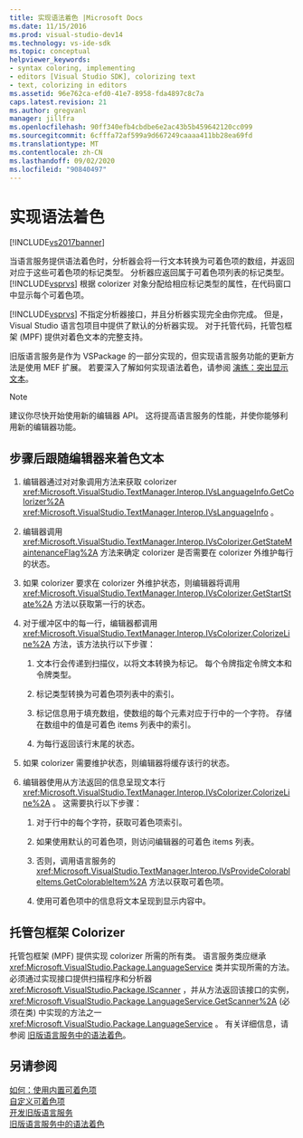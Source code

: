 ```yaml
---
title: 实现语法着色 |Microsoft Docs
ms.date: 11/15/2016
ms.prod: visual-studio-dev14
ms.technology: vs-ide-sdk
ms.topic: conceptual
helpviewer_keywords:
- syntax coloring, implementing
- editors [Visual Studio SDK], colorizing text
- text, colorizing in editors
ms.assetid: 96e762ca-efd0-41e7-8958-fda4897c8c7a
caps.latest.revision: 21
ms.author: gregvanl
manager: jillfra
ms.openlocfilehash: 90ff340efb4cbdbe6e2ac43b5b459642120cc099
ms.sourcegitcommit: 6cfffa72af599a9d667249caaaa411bb28ea69fd
ms.translationtype: MT
ms.contentlocale: zh-CN
ms.lasthandoff: 09/02/2020
ms.locfileid: "90840497"
---
```

# <a name="implementing-syntax-coloring"></a>实现语法着色
[!INCLUDE[vs2017banner](../../includes/vs2017banner.md)]

当语言服务提供语法着色时，分析器会将一行文本转换为可着色项的数组，并返回对应于这些可着色项的标记类型。 分析器应返回属于可着色项列表的标记类型。 [!INCLUDE[vsprvs](../../includes/vsprvs-md.md)] 根据 colorizer 对象分配给相应标记类型的属性，在代码窗口中显示每个可着色项。  
  
 [!INCLUDE[vsprvs](../../includes/vsprvs-md.md)] 不指定分析器接口，并且分析器实现完全由你完成。 但是，Visual Studio 语言包项目中提供了默认的分析器实现。 对于托管代码，托管包框架 (MPF) 提供对着色文本的完整支持。  
  
 旧版语言服务是作为 VSPackage 的一部分实现的，但实现语言服务功能的更新方法是使用 MEF 扩展。 若要深入了解如何实现语法着色，请参阅 [演练：突出显示文本](../../extensibility/walkthrough-highlighting-text.md)。  
  
> [!NOTE]
> 建议你尽快开始使用新的编辑器 API。 这将提高语言服务的性能，并使你能够利用新的编辑器功能。  
  
## <a name="steps-followed-by-an-editor-to-colorize-text"></a>步骤后跟随编辑器来着色文本  
  
1. 编辑器通过对对象调用方法来获取 colorizer <xref:Microsoft.VisualStudio.TextManager.Interop.IVsLanguageInfo.GetColorizer%2A> <xref:Microsoft.VisualStudio.TextManager.Interop.IVsLanguageInfo> 。  
  
2. 编辑器调用 <xref:Microsoft.VisualStudio.TextManager.Interop.IVsColorizer.GetStateMaintenanceFlag%2A> 方法来确定 colorizer 是否需要在 colorizer 外维护每行的状态。  
  
3. 如果 colorizer 要求在 colorizer 外维护状态，则编辑器将调用 <xref:Microsoft.VisualStudio.TextManager.Interop.IVsColorizer.GetStartState%2A> 方法以获取第一行的状态。  
  
4. 对于缓冲区中的每一行，编辑器都调用 <xref:Microsoft.VisualStudio.TextManager.Interop.IVsColorizer.ColorizeLine%2A> 方法，该方法执行以下步骤：  
  
    1. 文本行会传递到扫描仪，以将文本转换为标记。 每个令牌指定令牌文本和令牌类型。  
  
    2. 标记类型转换为可着色项列表中的索引。  
  
    3. 标记信息用于填充数组，使数组的每个元素对应于行中的一个字符。 存储在数组中的值是可着色 items 列表中的索引。  
  
    4. 为每行返回该行末尾的状态。  
  
5. 如果 colorizer 需要维护状态，则编辑器将缓存该行的状态。  
  
6. 编辑器使用从方法返回的信息呈现文本行 <xref:Microsoft.VisualStudio.TextManager.Interop.IVsColorizer.ColorizeLine%2A> 。 这需要执行以下步骤：  
  
    1. 对于行中的每个字符，获取可着色项索引。  
  
    2. 如果使用默认的可着色项，则访问编辑器的可着色 items 列表。  
  
    3. 否则，调用语言服务的 <xref:Microsoft.VisualStudio.TextManager.Interop.IVsProvideColorableItems.GetColorableItem%2A> 方法以获取可着色项。  
  
    4. 使用可着色项中的信息将文本呈现到显示内容中。  
  
## <a name="managed-package-framework-colorizer"></a>托管包框架 Colorizer  
 托管包框架 (MPF) 提供实现 colorizer 所需的所有类。 语言服务类应继承 <xref:Microsoft.VisualStudio.Package.LanguageService> 类并实现所需的方法。 必须通过实现接口提供扫描程序和分析器 <xref:Microsoft.VisualStudio.Package.IScanner> ，并从方法返回该接口的实例， <xref:Microsoft.VisualStudio.Package.LanguageService.GetScanner%2A> (必须在类) 中实现的方法之一 <xref:Microsoft.VisualStudio.Package.LanguageService> 。 有关详细信息，请参阅 [旧版语言服务中的语法着色](../../extensibility/internals/syntax-colorizing-in-a-legacy-language-service.md)。  
  
## <a name="see-also"></a>另请参阅  
 [如何：使用内置可着色项](../../extensibility/internals/how-to-use-built-in-colorable-items.md)   
 [自定义可着色项](../../extensibility/internals/custom-colorable-items.md)   
 [开发旧版语言服务](../../extensibility/internals/developing-a-legacy-language-service.md)   
 [旧版语言服务中的语法着色](../../extensibility/internals/syntax-colorizing-in-a-legacy-language-service.md)
